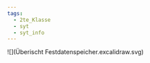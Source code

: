 ```yaml
---
tags:
  - 2te_Klasse
  - syt
  - syt_info
---
```


![](Überischt Festdatenspeicher.excalidraw.svg)



